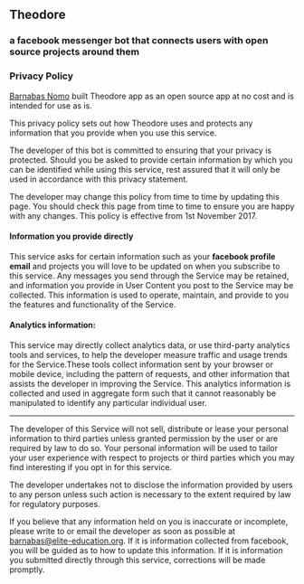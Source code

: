 ## Theodore

### a facebook messenger bot that connects users with open source projects around them

### Privacy Policy
<a href="http://www.barnabasnomo.com" target="_blank">Barnabas Nomo</a> built Theodore app as an open source app at no cost
and is intended for use as is.

This privacy policy sets out how Theodore uses and protects any information that you provide when you use this service.

The developer of this bot is committed to ensuring that your privacy is protected.
Should you be asked to provide certain information by which you can be identified
while using this service, rest assured that it will only be used in accordance with this privacy statement.

The developer may change this policy from time to time by updating this page.
You should check this page from time to time to ensure you are happy with any changes.
This policy is effective from 1st November 2017.

#### Information you provide directly

This service asks for certain information such as your **facebook profile email** and
projects you will love to be updated on when you subscribe to this service.
Any messages you send through the Service may be retained,
and information you provide in User Content you post to the Service may be collected.
This information is used to operate, maintain, and provide to you the features and functionality of the Service.

#### Analytics information:

This service may directly collect analytics data, or use third-party analytics tools and services,
to help the developer measure traffic and usage trends for the Service.These tools collect information
sent by your browser or mobile device, including the pattern of requests, and other information
that assists the developer in improving the Service. This analytics information is collected and used in aggregate form
such that it cannot reasonably be manipulated to identify any particular individual user.

____
The developer of this Service will not sell, distribute or lease your personal information to third parties unless
granted permission by the user or are required by law to do so. Your personal information will be used to tailor your
user experience with respect to projects or third parties which you may find interesting if you opt in for this service.

The developer undertakes not to disclose the information provided by users to any person unless such action is necessary
to the extent required by law for regulatory purposes.

If you believe that any information held on you is inaccurate or incomplete, please write to or email the developer as
soon as possible at <a href="mailto:barnabas@elite-education.org">barnabas@elite-education.org</a>. If it is information
collected from facebook, you will be guided as to how to update this information. If it is information you submitted directly
through this service, corrections will be made promptly.
